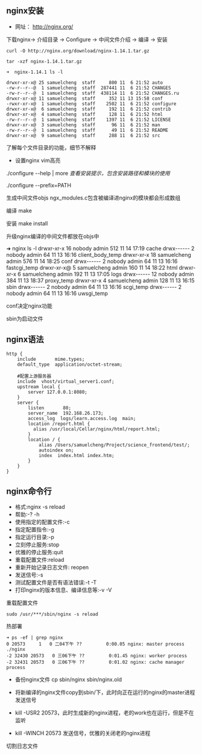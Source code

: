 

## nginx安装

+ 网址： http://nginx.org/

下载nginx-> 介绍目录 -> Configure -> 中间文件介绍 -> 编译 -> 安装

```
curl -O http://nginx.org/download/nginx-1.14.1.tar.gz

tar -xzf nginx-1.14.1.tar.gz

```

    ➜  nginx-1.14.1 ls -l

    drwxr-xr-x@ 25 samuelcheng  staff     800 11  6 21:52 auto
    -rw-r--r--@  1 samuelcheng  staff  287441 11  6 21:52 CHANGES
    -rw-r--r--@  1 samuelcheng  staff  438114 11  6 21:52 CHANGES.ru
    drwxr-xr-x@ 11 samuelcheng  staff     352 11 13 15:58 conf
    -rwxr-xr-x@  1 samuelcheng  staff    2502 11  6 21:52 configure
    drwxr-xr-x@  6 samuelcheng  staff     192 11  6 21:52 contrib
    drwxr-xr-x@  4 samuelcheng  staff     128 11  6 21:52 html
    -rw-r--r--@  1 samuelcheng  staff    1397 11  6 21:52 LICENSE
    drwxr-xr-x@  3 samuelcheng  staff      96 11  6 21:52 man
    -rw-r--r--@  1 samuelcheng  staff      49 11  6 21:52 README
    drwxr-xr-x@  9 samuelcheng  staff     288 11  6 21:52 src

了解每个文件目录的功能，细节不解释

- 设置nginx vim高亮

./configure --help | more
_查看安装提示，包含安装路径和模块的使用_

./configure --prefix=PATH

生成中间文件objs
ngx_modules.c包含被编译进nginx的模块都会形成数组

编译
make

安装
make install

升级nginx编译的中间文件都放在objs中


➜  nginx ls -l
drwxr-xr-x  16 nobody       admin  512 11 14 17:19 cache
drwx------   2 nobody       admin   64 11 13 16:16 client_body_temp
drwxr-xr-x  18 samuelcheng  admin  576 11 14 18:25 conf
drwx------   2 nobody       admin   64 11 13 16:16 fastcgi_temp
drwxr-xr-x@  5 samuelcheng  admin  160 11 14 18:22 html
drwxr-xr-x   6 samuelcheng  admin  192 11 13 17:05 logs
drwx------  12 nobody       admin  384 11 13 18:37 proxy_temp
drwxr-xr-x   4 samuelcheng  admin  128 11 13 16:15 sbin
drwx------   2 nobody       admin   64 11 13 16:16 scgi_temp
drwx------   2 nobody       admin   64 11 13 16:16 uwsgi_temp


conf决定nginx功能

sbin为启动文件


## nginx语法

    http {
        include       mime.types;
        default_type  application/octet-stream;

        #配置上游服务器
        include  vhost/virtual_server1.conf;
        upstream local {
            server 127.0.0.1:8080;
        }
        server {
            listen       80;
            server_name  192.168.26.173;
            access_log  logs/learn.access.log  main;
            location /report.html {
              alias /usr/local/Cellar/nginx/html/report.html;
            }
            location / {
                alias /Users/samuelcheng/Project/science_frontend/test/;
                autoindex on;
                index  index.html index.htm;
            }
        }
    }


## nginx命令行

- 格式:nginx -s reload
- 帮助:-? -h
- 使用指定的配置文件:-c
- 指定配置指令:-g
- 指定运行目录:-p
- 立刻停止服务:stop
- 优雅的停止服务:quit
- 重载配置文件:reload
- 重新开始记录日志文件: reopen
- 发送信号:-s
- 测试配置文件是否有语法错误:-t -T
- 打印nginx的版本信息、编译信息等:-v -V


重载配置文件

    sudo /usr/***/sbin/nginx -s reload

热部署


    ➜ ps -ef | grep nginx
    0 20573     1   0 二04下午 ??         0:00.05 nginx: master process ./nginx
    -2 32430 20573   0 三06下午 ??         0:01.45 nginx: worker process
    -2 32431 20573   0 三06下午 ??         0:01.02 nginx: cache manager process


- 备份nginx文件 cp sbin/nginx  sbin/nginx.old

- 将新编译的nginx文件copy到sbin/下，此时向正在运行的nginx的master进程发送信号

- kill -USR2 20573，此时生成新的nginx进程，老的work也在运行，但是不在监听

- kill -WINCH 20573 发送信号，优雅的关闭老的nginx进程


切割日志文件





